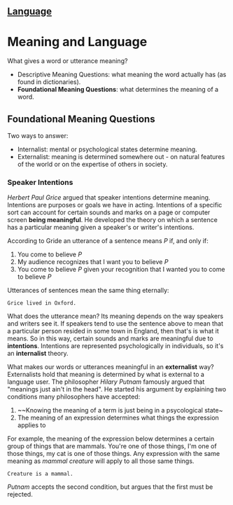 [Language](../README.md#language)
---
# Meaning and Language

What gives a word or utterance meaning?

- Descriptive Meaning Questions: what meaning the word actually has (as found in dictionaries).
- **Foundational Meaning Questions**: what determines the meaning of a word.


## Foundational Meaning Questions


Two ways to answer:

- Internalist: mental or psychological states determine meaning.
- Externalist: meaning is determined somewhere out - on natural features of the world or on the expertise of others in society.

### Speaker Intentions

*Herbert Paul Grice* argued that speaker intentions determine meaning. Intentions are purposes or goals we have in acting. Intentions of a specific sort can account for certain sounds and marks on a page or computer screen **being meaningful**. He developed the theory on which a sentence has a particular meaning given a speaker's or writer's intentions.

According to Gride an utterance of a sentence means *P* if, and only if:

  1. You come to believe *P*
  2. My audience recognizes that I want you to believe *P*
  3. You come to believe *P* given your recognition that I wanted you to come to believe *P*

Utterances of sentences mean the same thing eternally:

    Grice lived in Oxford.
    
What does the utterance mean? Its meaning depends on the way speakers and writers see it. If speakers tend to use the sentence above to mean that a particular person resided in some town in England, then that's is what it means. So in this way, certain sounds and marks are meaningful due to **intentions**. Intentions are represented psychologically in individuals, so it's an **internalist** theory.

What makes our words or utterances meaningful in an **externalist** way? Externalists hold that meaning is determined by what is external to a language user. The philosopher *Hilary Putnam* famously argued that "meanings just ain't in the head". He started his argument by explaining two conditions many philosophers have accepted:

1. ~~Knowing the meaning of a term is just being in a psycological state~
2. The meaning of an expression determines what things the expression applies to

For example, the meaning of the expression below determines a certain group of things that are mammals. You're one of those things, I'm one of those things, my cat is one of those things. Any expression with the same meaning as *mammal creature* will apply to all those same things.

    Creature is a mammal.
    
*Putnam* accepts the second condition, but argues that the first must be rejected.



    






  

  











